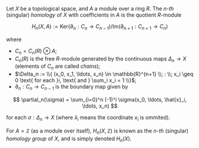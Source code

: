 Let $X$ be a topological space, and $A$ a module over a ring $R$. The $n$-*th* (singular) *homology* of $X$ with coefficients in $A$ is the quotient $R$-module

$$
H_n(X, A) := \mathrm{Ker}(\partial_n: C_{n} \to C_{n-1}) / \mathrm{Im}(\partial_{n+1}: C_{n+1} \to C_{n})
$$

where 

- $C_n = C_n(R) \otimes A$;
- $C_n(R)$ is the free $R$-module generated by the continuous maps $\Delta_n \to X$ (elements of $C_n$ are called *chains*);
- $\Delta_n := \\{ (x_0, x_1, \ldots, x_n) \in \mathbb{R}^{n+1} \\; : \\; x_i \geq 0 \text{ for each }i, \text{ and } \sum_i x_i = 1 \\}$;
- $\partial_n: C_n \to C_{n-1}$ is the boundary map given by

$$
\partial_n(\sigma) = \sum_{i=0}^n (-1)^i \sigma(x_0, \ldots, \hat{x}_i, \ldots, x_n)
$$

for each $\sigma: \Delta_n \to X$ (where $\hat{x}_i$ means the coordinate $x_i$ is ommited).

For $A = \mathbb{Z}$ (as a module over itself), $H_n(X, \mathbb{Z})$ is known as the $n$-*th* (singular) *homology group* of $X$, and is simply denoted $H_n(X)$.
